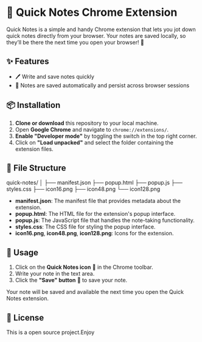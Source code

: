 # 📝 Quick Notes Chrome Extension

Quick Notes is a simple and handy Chrome extension that lets you jot down quick notes directly from your browser. Your notes are saved locally, so they’ll be there the next time you open your browser! 🚀

## ✨ Features

- 🖊️ Write and save notes quickly
- 💾 Notes are saved automatically and persist across browser sessions

## 📦 Installation

1. **Clone or download** this repository to your local machine.
2. Open **Google Chrome** and navigate to `chrome://extensions/`.
3. **Enable "Developer mode"** by toggling the switch in the top right corner.
4. Click on **"Load unpacked"** and select the folder containing the extension files.

## 📁 File Structure

quick-notes/
│
├── manifest.json
├── popup.html
├── popup.js
├── styles.css
├── icon16.png
├── icon48.png
└── icon128.png

- **manifest.json**: The manifest file that provides metadata about the extension.
- **popup.html**: The HTML file for the extension's popup interface.
- **popup.js**: The JavaScript file that handles the note-taking functionality.
- **styles.css**: The CSS file for styling the popup interface.
- **icon16.png**, **icon48.png**, **icon128.png**: Icons for the extension.

## 🚀 Usage

1. Click on the **Quick Notes icon** 📝 in the Chrome toolbar.
2. Write your note in the text area.
3. Click the **"Save" button** 💾 to save your note.

Your note will be saved and available the next time you open the Quick Notes extension.

## 📜 License

This is a open source project.Enjoy 
